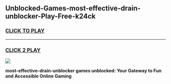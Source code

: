 
## Unblocked-Games-most-effective-drain-unblocker-Play-Free-k24ck
<h3>
<a href="https://premium76.site?title=most-effective-drain-unblocker&ref=20M">CLICK TO PLAY</a></h3>
<hr>

<h3>
<a href="https://premium76.site?title=most-effective-drain-unblocker&ref=20M">CLICK 2 PLAY</a>
  
</h3>

<a href="https://premium76.site?title=most-effective-drain-unblocker&ref=19M"><img src="https://clearcache.store/games.png"></a>


**most-effective-drain-unblocker games unblocked: Your Gateway to Fun and Accessible Online Gaming**
